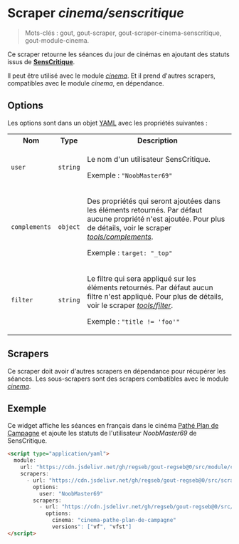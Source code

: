 # Scraper _cinema/senscritique_

> Mots-clés : gout, gout-scraper, gout-scraper-cinema-senscritique,
> gout-module-cinema.

Ce scraper retourne les séances du jour de cinémas en ajoutant des statuts issus
de [**SensCritique**](https://www.senscritique.com/).

Il peut être utilisé avec le module
[_cinema_](https://github.com/regseb/gout-regseb/tree/HEAD/src/module/cinema#readme).
Et il prend d'autres scrapers, compatibles avec le module _cinema_, en
dépendance.

## Options

Les options sont dans un objet
[YAML](https://yaml.org/ "YAML Ain't Markup Language") avec les propriétés
suivantes :

<table>
  <tr>
    <th>Nom</th>
    <th>Type</th>
    <th>Description</th>
  </tr>
  <tr>
    <td><code>user</code></td>
    <td><code>string</code></td>
    <td>
      <p>
        Le nom d'un utilisateur SensCritique.
      </p>
      <p>
        Exemple : <code>"NoobMaster69"</code>
      </p>
    </td>
  </tr>
  <tr>
    <td><code>complements</code></td>
    <td><code>object</code></td>
    <td>
      <p>
        Des propriétés qui seront ajoutées dans les éléments retournés. Par
        défaut aucune propriété n'est ajoutée. Pour plus de détails, voir le
        scraper
        <a href="https://github.com/regseb/gout/tree/HEAD/src/scraper/tools/complements#readme"><em>tools/complements</em></a>.
      </p>
      <p>
        Exemple : <code>target: "_top"</code>
      </p>
    </td>
  </tr>
  <tr>
    <td><code>filter</code></td>
    <td><code>string</code></td>
    <td>
      <p>
        Le filtre qui sera appliqué sur les éléments retournés. Par défaut aucun
        filtre n'est appliqué. Pour plus de détails, voir le scraper
        <a href="https://github.com/regseb/gout/tree/HEAD/src/scraper/tools/filter#readme"><em>tools/filter</em></a>.
      </p>
      <p>
        Exemple : <code>"title != 'foo'"</code>
      </p>
    </td>
  </tr>
</table>

## Scrapers

Ce scraper doit avoir d'autres scrapers en dépendance pour récupérer les
séances. Les sous-scrapers sont des scrapers combatibles avec le module
[_cinema_](https://github.com/regseb/gout-regseb/tree/HEAD/src/module/cinema#readme).

## Exemple

Ce widget affiche les séances en français dans le cinéma
[Pathé Plan de Campagne](https://www.pathe.fr/cinemas/cinema-pathe-plan-de-campagne)
et ajoute les statuts de l'utilisateur _NoobMaster69_ de SensCritique.

```html
<script type="application/yaml">
  module:
    url: "https://cdn.jsdelivr.net/gh/regseb/gout-regseb@0/src/module/cinema/cinema.js"
    scrapers:
      - url: "https://cdn.jsdelivr.net/gh/regseb/gout-regseb@0/src/scraper/cinema/senscritique/senscritique.js"
        options:
          user: "NoobMaster69"
        scrapers:
          - url: "https://cdn.jsdelivr.net/gh/regseb/gout-regseb@0/src/scraper/cinema/pathe/pathe.js"
            options:
              cinema: "cinema-pathe-plan-de-campagne"
              versions": ["vf", "vfst"]
</script>
```
